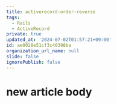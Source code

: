 ```yaml
---
title: activerecord-order-reverse
tags:
  - Rails
  - ActiveRecord
private: true
updated_at: '2024-07-02T01:57:21+09:00'
id: ae0028e51cf3c40398ba
organization_url_name: null
slide: false
ignorePublish: false
---
```

# new article body
